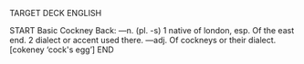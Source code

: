 TARGET DECK
ENGLISH

START
Basic
Cockney
Back: —n. (pl. -s) 1 native of london, esp. Of the east end. 2 dialect or accent used there. —adj. Of cockneys or their dialect. [cokeney ‘cock's egg’]
END

